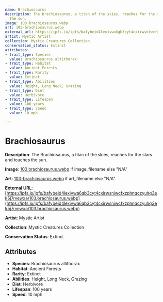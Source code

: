 ```yaml
---
name: Brachiosaurus
description: The Brachiosaurus, a titan of the skies, reaches for the stars and touches
  the sun.
image: 103.brachiosaurus.webp
art: 103-brachiosaurus.webp
external_url: https://ipfs.io/ipfs/bafybeid4lexivwa6qb3cyt4cxirwsniwcfxzphnqczyuhq3ek5j7rvewxa/103.brachiosaurus.webp
artist: Mystic Artist
collection: Mystic Creatures Collection
conservation_status: Extinct
attributes:
- trait_type: Species
  value: Brachiosaurus altithorax
- trait_type: Habitat
  value: Ancient Forests
- trait_type: Rarity
  value: Extinct
- trait_type: Abilities
  value: Height, Long Neck, Grazing
- trait_type: Diet
  value: Herbivore
- trait_type: Lifespan
  value: 100 years
- trait_type: Speed
  value: 10 mph

---
```


# Brachiosaurus

**Description**: The Brachiosaurus, a titan of the skies, reaches for the stars and touches the sun.

**Image**: [103.brachiosaurus.webp](./103.brachiosaurus.webp) if image_filename else "N/A"

**Art**: [103-brachiosaurus.webp](./103-brachiosaurus.webp) if art_filename else "N/A"

**External URL**: [https://ipfs.io/ipfs/bafybeid4lexivwa6qb3cyt4cxirwsniwcfxzphnqczyuhq3ek5j7rvewxa/103.brachiosaurus.webp](https://ipfs.io/ipfs/bafybeid4lexivwa6qb3cyt4cxirwsniwcfxzphnqczyuhq3ek5j7rvewxa/103.brachiosaurus.webp)

**Artist**: Mystic Artist

**Collection**: Mystic Creatures Collection

**Conservation Status**: Extinct

## Attributes
- **Species**: Brachiosaurus altithorax
- **Habitat**: Ancient Forests
- **Rarity**: Extinct
- **Abilities**: Height, Long Neck, Grazing
- **Diet**: Herbivore
- **Lifespan**: 100 years
- **Speed**: 10 mph
